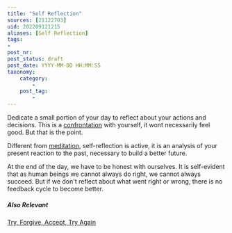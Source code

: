 ```yaml
---
title: "Self Reflection"
sources: [21122703]
uid: 202209121215
aliases: [Self Reflection]
tags:
-
post_nr:
post_status: draft
post_date: YYYY-MM-DD HH:MM:SS
taxonomy:
    category:
        -
    post_tag:
        -
---
```


Dedicate a small portion of your day to reflect about your actions and decisions. This is a [confrontation](the-power-of-confrontation.md) with yourself, it wont necessarily feel good. But that is the point.

Different from [meditation](meditation.md), self-reflection is active, it is an analysis of your present reaction to the past, necessary to build a better future.

At the end of the day, we have to be honest with ourselves. It is self-evident that as human beings we cannot always do right, we cannot always succeed. But if we don't reflect about what went right or wrong, there is no feedback cycle to become better.

##### Also Relevant
[Try, Forgive, Accept, Try Again](try-forgive-accept-try.md)